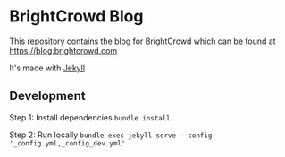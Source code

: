 # BrightCrowd Blog
This repository contains the blog for BrightCrowd which can be found at https://blog.brightcrowd.com

It's made with [Jekyll](https://jekyllrb.com/)

## Development

Step 1: Install dependencies
`bundle install`

Step 2: Run locally
`bundle exec jekyll serve --config '_config.yml,_config_dev.yml'`
